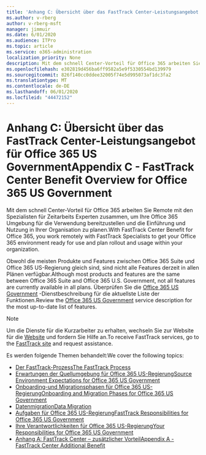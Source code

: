 ```yaml
---
title: 'Anhang C: Übersicht über das FastTrack Center-Leistungsangebot für Office 365 US Government'
ms.author: v-rberg
author: v-rberg-msft
manager: jimmuir
ms.date: 6/01/2020
ms.audience: ITPro
ms.topic: article
ms.service: o365-administration
localization_priority: None
description: Mit dem schnell Center-Vorteil für Office 365 arbeiten Sie Remote mit den Spezialisten für Zeitarbeits Experten zusammen, um Ihre Office 365 Umgebung für die Verwendung bereitzustellen und die Einführung und Nutzung in Ihrer Organisation zu planen.
ms.openlocfilehash: e302819d456ba6ff9582a5e9f5330554bd139979
ms.sourcegitcommit: 826f140cc0ddee32005f74e5d995073af1dc3fa2
ms.translationtype: MT
ms.contentlocale: de-DE
ms.lasthandoff: 06/01/2020
ms.locfileid: "44472152"
---
```

# <a name="appendix-c---fasttrack-center-benefit-overview-for-office-365-us-government"></a><span data-ttu-id="49db3-103">Anhang C: Übersicht über das FastTrack Center-Leistungsangebot für Office 365 US Government</span><span class="sxs-lookup"><span data-stu-id="49db3-103">Appendix C - FastTrack Center Benefit Overview for Office 365 US Government</span></span>

<span data-ttu-id="49db3-104">Mit dem schnell Center-Vorteil für Office 365 arbeiten Sie Remote mit den Spezialisten für Zeitarbeits Experten zusammen, um Ihre Office 365 Umgebung für die Verwendung bereitzustellen und die Einführung und Nutzung in Ihrer Organisation zu planen.</span><span class="sxs-lookup"><span data-stu-id="49db3-104">With FastTrack Center Benefit for Office 365, you work remotely with FastTrack Specialists to get your Office 365 environment ready for use and plan rollout and usage within your organization.</span></span> 
  
<span data-ttu-id="49db3-105">Obwohl die meisten Produkte und Features zwischen Office 365 Suite und Office 365 US-Regierung gleich sind, sind nicht alle Features derzeit in allen Plänen verfügbar.</span><span class="sxs-lookup"><span data-stu-id="49db3-105">Although most products and features are the same between Office 365 Suite and Office 365 U.S. Government, not all features are currently available in all plans.</span></span> <span data-ttu-id="49db3-106">Überprüfen Sie die [Office 365 US Government](https://aka.ms/aboutgovcloud) -Dienstbeschreibung für die aktuellste Liste der Funktionen.</span><span class="sxs-lookup"><span data-stu-id="49db3-106">Review the [Office 365 US Government](https://aka.ms/aboutgovcloud) service description for the most up-to-date list of features.</span></span>

> [!NOTE]
> <span data-ttu-id="49db3-107">Um die Dienste für die Kurzarbeiter zu erhalten, wechseln Sie zur Website für die [Website](https://go.microsoft.com/fwlink/?linkid=780698) und fordern Sie Hilfe an.</span><span class="sxs-lookup"><span data-stu-id="49db3-107">To receive FastTrack services, go to the [FastTrack site](https://go.microsoft.com/fwlink/?linkid=780698) and request assistance.</span></span>  

<span data-ttu-id="49db3-108">Es werden folgende Themen behandelt:</span><span class="sxs-lookup"><span data-stu-id="49db3-108">We cover the following topics:</span></span>
- [<span data-ttu-id="49db3-109">Der FastTrack-Prozess</span><span class="sxs-lookup"><span data-stu-id="49db3-109">The FastTrack Process</span></span>](O365-fasttrack-process.md) 
- [<span data-ttu-id="49db3-110">Erwartungen der Quellumgebung für Office 365 US-Regierung</span><span class="sxs-lookup"><span data-stu-id="49db3-110">Source Environment Expectations for Office 365 US Government</span></span>](US-Gov-appendix-source-environment-expectations.md)   
- [<span data-ttu-id="49db3-111">Onboarding-und Migrationsphasen für Office 365 US-Regierung</span><span class="sxs-lookup"><span data-stu-id="49db3-111">Onboarding and Migration Phases for Office 365 US Government</span></span>](US-Gov-appendix-onboarding-and-migration.md)
- [<span data-ttu-id="49db3-112">Datenmigration</span><span class="sxs-lookup"><span data-stu-id="49db3-112">Data Migration</span></span>](O365-data-migration.md)    
- [<span data-ttu-id="49db3-113">Aufgaben für Office 365 US-Regierung</span><span class="sxs-lookup"><span data-stu-id="49db3-113">FastTrack Responsibilities for Office 365 US Government</span></span>](US-Gov-appendix-fasttrack-responsibilities.md)   
- [<span data-ttu-id="49db3-114">Ihre Verantwortlichkeiten für Office 365 US-Regierung</span><span class="sxs-lookup"><span data-stu-id="49db3-114">Your Responsibilities for Office 365 US Government</span></span>](US-Gov-appendix-your-responsibilities.md)    
- [<span data-ttu-id="49db3-115">Anhang A: FastTrack Center – zusätzlicher Vorteil</span><span class="sxs-lookup"><span data-stu-id="49db3-115">Appendix A - FastTrack Center Additional Benefit</span></span>](O365-fasttrack-additional-benefits.md)
